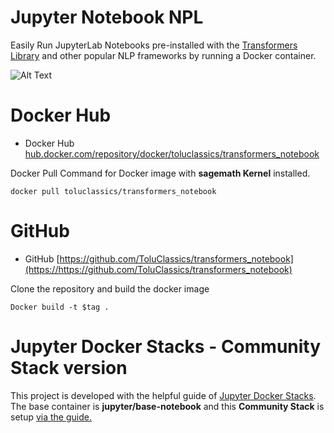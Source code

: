 # Jupyter Notebook NPL
Easily Run JupyterLab Notebooks pre-installed with the [Transformers Library](https://huggingface.co/docs/transformers/index) and other popular  NLP frameworks by running a Docker container.

![Alt Text](files/rec.gif)

# Docker Hub
* Docker Hub [hub.docker.com/repository/docker/toluclassics/transformers_notebook](https://hub.docker.com/repository/docker/toluclassics/transformers_notebook)

Docker Pull Command for Docker image with **sagemath Kernel** installed.
```
docker pull toluclassics/transformers_notebook
```

# GitHub
* GitHub [https://github.com/ToluClassics/transformers_notebook](https://https://github.com/ToluClassics/transformers_notebook)

Clone the repository and build the docker image
```
Docker build -t $tag .
```

# Jupyter Docker Stacks - Community Stack version
This project is developed with the helpful guide of [Jupyter Docker Stacks](https://jupyter-docker-stacks.readthedocs.io/en/latest/). The base container is **jupyter/base-notebook** and this **Community Stack** is setup [via the guide.](https://jupyter-docker-stacks.readthedocs.io/en/latest/contributing/stacks.html)

